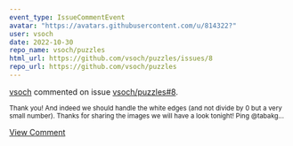 ```yaml
---
event_type: IssueCommentEvent
avatar: "https://avatars.githubusercontent.com/u/814322?"
user: vsoch
date: 2022-10-30
repo_name: vsoch/puzzles
html_url: https://github.com/vsoch/puzzles/issues/8
repo_url: https://github.com/vsoch/puzzles
---
```


<a href='https://github.com/vsoch' target='_blank'>vsoch</a> commented on issue <a href='https://github.com/vsoch/puzzles/issues/8' target='_blank'>vsoch/puzzles#8</a>.

<small>Thank you! And indeed we should handle the white edges (and not divide by 0 but a very small number). Thanks for sharing the images we will have a look tonight! Ping @tabakg...</small>

<a href='https://github.com/vsoch/puzzles/issues/8' target='_blank'>View Comment</a>